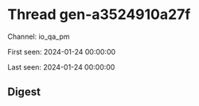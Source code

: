 # Thread gen-a3524910a27f
Channel: io_qa_pm

First seen: 2024-01-24 00:00:00

Last seen: 2024-01-24 00:00:00

## Digest


